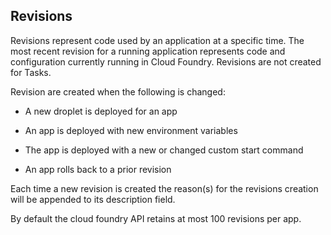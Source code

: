## Revisions

Revisions represent code used by an application at a specific time. The most recent revision for a running application represents code and configuration currently running in Cloud Foundry. Revisions are not created for Tasks.

Revision are created when the following is changed:

* A new droplet is deployed for an app

* An app is deployed with new environment variables

* The app is deployed with a new or changed custom start command

* An app rolls back to a prior revision

Each time a new revision is created the reason(s) for the revisions creation will be appended to its description field.

By default the cloud foundry API retains at most 100 revisions per app.

